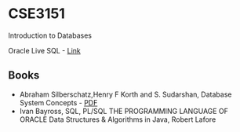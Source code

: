 # CSE3151
Introduction to Databases

Oracle Live SQL - [Link](https://livesql.oracle.com)

## Books
- Abraham Silberschatz,Henry F Korth and S. Sudarshan, Database System Concepts - [PDF](https://drive.google.com/uc?export=&confirm=no_antivirus&id=1JjnSmcLeNAgYLqrciNNdfevehzH-KDdU)
- Ivan Bayross, SQL, PL/SQL THE PROGRAMMING LANGUAGE OF ORACLE
Data Structures & Algorithms in Java, Robert Lafore
